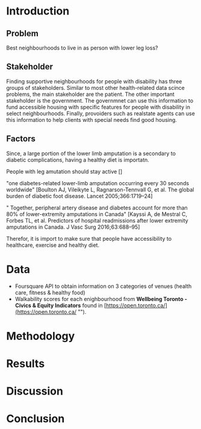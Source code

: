 # Introduction


## Problem
Best neighbourhoods to live in as person with lower leg loss?

## Stakeholder
Finding supportive neighbourhoods for people with disability has three groups of stakeholders. Similar to most other health-related data scince problems, the main stakeholder are the patient. The other important stakeholder is the government. The governmnet can use this information to fund accessible housing with specific features for people with disability in select neighbourhoods. Finally, provoiders such as realstate agents can use this information to help clients with special needs find good housing.


## Factors
Since, a large portion of the lower limb amputation is a secondary to diabetic complications, having a healthy diet is importatn. 

People with leg amutation should stay active []

"one diabetes-related lower-limb amputation occurring every 30 seconds worldwide" [Boulton AJ, Vileikyte L, Ragnarson-Tennvall G, et al. The global burden of diabetic foot disease. Lancet 2005;366:1719–24]

" Together, peripheral artery disease and diabetes account for more than 80% of lower-extremity amputations in Canada" [Kayssi A, de Mestral C, Forbes TL, et al. Predictors of hospital readmissions after lower extremity amputations in Canada. J Vasc Surg 2016;63:688–95]

Therefor, it is import to make sure that people have accessibility to healthcare, exercise and healthy diet. 


# Data
* Foursquare API to obtain information on 3 categories of venues (health care, fitness & healthy food)
* Walkability scores for each enighbourhood from **Wellbeing Toronto - Civics & Equity Indicators** found in [https://open.toronto.ca/](https://open.toronto.ca/ "").

# Methodology
# Results
# Discussion
# Conclusion
